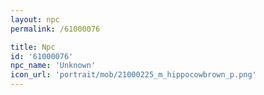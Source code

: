 ```yaml
---
layout: npc
permalink: /61000076

title: Npc
id: '61000076'
npc_name: 'Unknown'
icon_url: 'portrait/mob/21000225_m_hippocowbrown_p.png'
---
```

